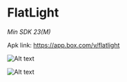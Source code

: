 # FlatLight

*Min SDK 23(M)*

Apk link: https://app.box.com/v/flatlight

![Alt text](https://public.boxcloud.com/api/2.0/internal_files/259481646861/versions/273438861837/representations/jpg_paged_2048x2048/content/1.jpg?access_token=1!5d37iNHye9HMgPzYjhkOspaHVLofPWObEZgevTihPKZ-AzgMtp6mTzWjlGYtSRThAEF9GpSa6VG7haCpY6nztu4QHO3WZj4ZHiOja5YkJhY4I5Tu6qx-KpiV4_V_cANiJL766SSX24WOC7SQxdGh168bRJl8CdZsK17A2kRYQGGQC1WyZTQQpUS2FN7t35oKvB6o7HbRUs_pD9kyrfP7caEdtAIV5eOpWFP0fMN1lNKiXB6VbQsfVe6z1s_wGmGmKKjdHYY6_k3ta1npBPZ5pMGIwcTU6KfItTlB9BFYtN-OzEsrRn5JH8wB6SrAYO4DZTU0kXNHQOZSy2ycCdX3XSFgr2AllaLuG0TClo-6Wk3M0nEmpztnLNYY8G8YhfK64YG2ZVi_sB7GLQZK&box_client_name=box-content-preview&box_client_version=1.23.1)

![Alt text](https://public.boxcloud.com/api/2.0/internal_files/259481532818/versions/273438750674/representations/jpg_paged_2048x2048/content/1.jpg?access_token=1!XBgF7E43S7XvCLmG6H2mlY26un8lkOBv7s_8p9pzovDsV8Mu2mlqaUeuJ2sE6-KldESAbdcpVqpVkuzxW8vHxLXXVCADrY7-86NCK_ynq0BFT7k1ODSiZYAmTBL9UgJ9_sBMN8Z53lOqkn1q5cgICoaKaOYyEHueCXHi8BestcOg_AKSeV6CYHVezeysRJ0w7GriNIgbrPKAY8HPtGWlrAF9DN9lUlcqH6mFp0NUft-4BcJTjDrW9x9wW9zK3-zSxlXf1fVIONRrexNdiprr28bKqsO0VLG8YPNw9INTaWVofP2eqgZpmM-4uqzhxcAhqiMY8FwL1iqXY6aMmLrMc05Cqh4gNwUuArmKoQU6NEkGXrVf4xdZt1iV4NZ1Z_UW8kMpUDsgvPW9_7b3&box_client_name=box-content-preview&box_client_version=1.23.1)





